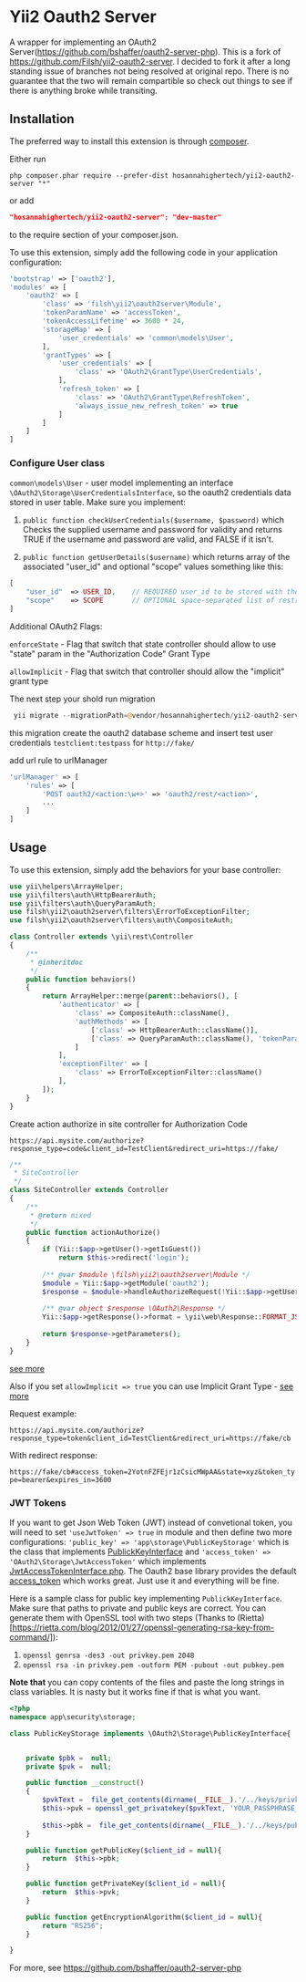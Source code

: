Yii2 Oauth2 Server
==================

A wrapper for implementing an OAuth2 Server(https://github.com/bshaffer/oauth2-server-php).
This is a fork of https://github.com/Filsh/yii2-oauth2-server. I decided to fork it after a long standing issue of branches not being resolved at original repo.
There is no guarantee that the two will remain compartible so check out things to see if there is anything broke while transiting.

Installation
------------

The preferred way to install this extension is through [composer](http://getcomposer.org/download/).

Either run

```
php composer.phar require --prefer-dist hosannahighertech/yii2-oauth2-server "*"
```

or add

```json
"hosannahighertech/yii2-oauth2-server": "dev-master"
```

to the require section of your composer.json. 

To use this extension,  simply add the following code in your application configuration:

```php
'bootstrap' => ['oauth2'],
'modules' => [
    'oauth2' => [
        'class' => 'filsh\yii2\oauth2server\Module',
        'tokenParamName' => 'accessToken',
        'tokenAccessLifetime' => 3600 * 24,
        'storageMap' => [
            'user_credentials' => 'common\models\User',
        ],
        'grantTypes' => [
            'user_credentials' => [
                'class' => 'OAuth2\GrantType\UserCredentials',
            ],
            'refresh_token' => [
                'class' => 'OAuth2\GrantType\RefreshToken',
                'always_issue_new_refresh_token' => true
            ]
        ]
    ]
]
```

### Configure User class

```common\models\User``` - user model implementing an interface ```\OAuth2\Storage\UserCredentialsInterface```, so the oauth2 credentials data stored in user table. Make sure you implement:

1.  `public function checkUserCredentials($username, $password)` which Checks the supplied username and password for validity and returns TRUE if the username and password are valid, and FALSE if it isn't.

2. `public function getUserDetails($username)`  which returns array of the associated "user_id" and optional "scope" values something like this: 

```php
[ 
    "user_id"  => USER_ID,    // REQUIRED user_id to be stored with the authorization code or access token
    "scope"    => SCOPE       // OPTIONAL space-separated list of restricted scopes
] 

```

Additional OAuth2 Flags:

`enforceState` - Flag that switch that state controller should allow to use "state" param in the "Authorization Code" Grant Type

`allowImplicit` - Flag that switch that controller should allow the "implicit" grant type

The next step your shold run migration

```php
 yii migrate --migrationPath=@vendor/hosannahighertech/yii2-oauth2-server/migrations
```

this migration create the oauth2 database scheme and insert test user credentials ```testclient:testpass``` for ```http://fake/```

add url rule to urlManager

```php
'urlManager' => [
    'rules' => [
        'POST oauth2/<action:\w+>' => 'oauth2/rest/<action>',
        ...
    ]
]
```

Usage
-----

To use this extension,  simply add the behaviors for your base controller:

```php
use yii\helpers\ArrayHelper;
use yii\filters\auth\HttpBearerAuth;
use yii\filters\auth\QueryParamAuth;
use filsh\yii2\oauth2server\filters\ErrorToExceptionFilter;
use filsh\yii2\oauth2server\filters\auth\CompositeAuth;

class Controller extends \yii\rest\Controller
{
    /**
     * @inheritdoc
     */
    public function behaviors()
    {
        return ArrayHelper::merge(parent::behaviors(), [
            'authenticator' => [
                'class' => CompositeAuth::className(),
                'authMethods' => [
                    ['class' => HttpBearerAuth::className()],
                    ['class' => QueryParamAuth::className(), 'tokenParam' => 'accessToken'],
                ]
            ],
            'exceptionFilter' => [
                'class' => ErrorToExceptionFilter::className()
            ],
        ]);
    }
}
```

Create action authorize in site controller for Authorization Code

`https://api.mysite.com/authorize?response_type=code&client_id=TestClient&redirect_uri=https://fake/`

```php
/**
 * SiteController
 */
class SiteController extends Controller
{
    /**
     * @return mixed
     */
    public function actionAuthorize()
    {
        if (Yii::$app->getUser()->getIsGuest())
            return $this->redirect('login');
    
        /** @var $module \filsh\yii2\oauth2server\Module */
        $module = Yii::$app->getModule('oauth2');
        $response = $module->handleAuthorizeRequest(!Yii::$app->getUser()->getIsGuest(), Yii::$app->getUser()->getId());
    
        /** @var object $response \OAuth2\Response */
        Yii::$app->getResponse()->format = \yii\web\Response::FORMAT_JSON;
    
        return $response->getParameters();
    }
}
```

[see more](http://bshaffer.github.io/oauth2-server-php-docs/grant-types/authorization-code/)

Also if you set ```allowImplicit => true```  you can use Implicit Grant Type - [see more](http://bshaffer.github.io/oauth2-server-php-docs/grant-types/implicit/)

Request example:

`https://api.mysite.com/authorize?response_type=token&client_id=TestClient&redirect_uri=https://fake/cb`

With redirect response:

`https://fake/cb#access_token=2YotnFZFEjr1zCsicMWpAA&state=xyz&token_type=bearer&expires_in=3600`

### JWT Tokens
If you want to get Json Web Token (JWT) instead of convetional token, you will need to set `'useJwtToken' => true` in module and then define two more configurations: 
`'public_key' => 'app\storage\PublicKeyStorage'` which is the class that implements [PublickKeyInterface](https://github.com/bshaffer/oauth2-server-php/blob/develop/src/OAuth2/Storage/PublicKeyInterface.php) and `'access_token' => 'OAuth2\Storage\JwtAccessToken'` which implements [JwtAccessTokenInterface.php](https://github.com/bshaffer/oauth2-server-php/blob/develop/src/OAuth2/Storage/JwtAccessTokenInterface.php). The Oauth2 base library provides the default [access_token](https://github.com/bshaffer/oauth2-server-php/blob/develop/src/OAuth2/Storage/JwtAccessToken.php) which works great. Just use it and everything will be fine.

Here is a sample class for public key implementing `PublickKeyInterface`. Make sure that paths to private and public keys are correct. You can generate them with OpenSSL tool with two steps (Thanks to (Rietta)[https://rietta.com/blog/2012/01/27/openssl-generating-rsa-key-from-command/]):
1. ```openssl genrsa -des3 -out privkey.pem 2048```
2. ```openssl rsa -in privkey.pem -outform PEM -pubout -out pubkey.pem```

**Note that** you can copy contents of the files and paste the long strings in class variables. It is nasty but it works fine if that is what you want.

```php
<?php
namespace app\security\storage;

class PublicKeyStorage implements \OAuth2\Storage\PublicKeyInterface{


    private $pbk =  null;
    private $pvk =  null; 

    public function __construct()
    {
        $pvkText =  file_get_contents(dirname(__FILE__).'/../keys/privkey.pem');        
        $this->pvk = openssl_get_privatekey($pvkText, 'YOUR_PASSPHRASE_IF_ANY');
        
        $this->pbk =  file_get_contents(dirname(__FILE__).'/../keys/pubkey.pem'); 
    }

    public function getPublicKey($client_id = null){ 
        return  $this->pbk;
    }

    public function getPrivateKey($client_id = null){
        return  $this->pvk;
    }

    public function getEncryptionAlgorithm($client_id = null){
        return "RS256";
    }

}

``` 


For more, see https://github.com/bshaffer/oauth2-server-php
